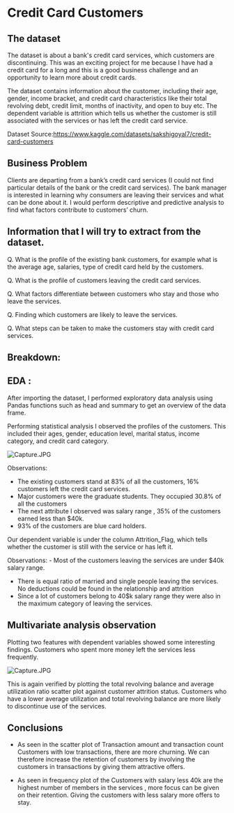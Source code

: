 # Credit Card Customers

## The dataset

The dataset is about a bank's credit card services, which customers are discontinuing. This was an exciting project for me because I have had a credit card for a long  and this is a good business challenge and an opportunity to learn more about credit cards.

The dataset contains information about the customer, including their age, gender, income bracket, and credit card characteristics like their total revolving debt, credit limit, months of inactivity, and open to buy etc. The dependent variable is attrition which tells us whether the customer is still associated with the services or has left the credit card service.

Dataset Source:https://www.kaggle.com/datasets/sakshigoyal7/credit-card-customers

## Business Problem

Clients are departing from a bank’s credit card services (I could not find particular details of the bank or the credit card services). The bank manager is interested in learning why consumers are leaving their services and what can be done about it. I would perform descriptive and predictive analysis to find what factors contribute to customers’ churn.

## Information that I will try to extract from the dataset.

Q. What is the profile of the existing bank customers, for example what is the average age, salaries, type of credit card held by the customers.

Q. What is the profile of customers leaving the credit card services.

Q. What factors differentiate between customers who stay and those who leave the services.

Q. Finding which customers are likely to leave the services.

Q. What steps can be taken to make the customers stay with credit card services.

## Breakdown:

## EDA :

After importing the dataset, I performed exploratory data analysis using Pandas functions such as head and summary to get an overview of the data frame.

Performing statistical analysis I observed the profiles of the customers. This included their ages, gender, education level, marital status, income category, and credit card category. 

![Capture.JPG](http://localhost:8888/lab/tree/Desktop/Workspace/Projects/Credit_Card/Images/Capture.jpg)

Observations:

- The existing customers stand at 83% of all the customers, 16% customers left the credit card services.
- Major customers were the graduate students. They occupied 30.8% of all the customers
- The next attribute I observed was salary range , 35% of the customers earned less than $40k.
- 93% of the customers are blue card holders.

Our dependent variable is under the column Attrition_Flag, which tells whether the customer is still with the service or has left it.

Observations: - Most of the customers leaving the services are under $40k salary range.

- There is equal ratio of married and single people leaving the services. No deductions could be found in the relationship and attrition
- Since a lot of customers  belong to 40$k salary range they were also in the maximum category of leaving the services.

## Multivariate analysis observation

Plotting two features with dependent variables showed some interesting findings. Customers who spent more money left the services less frequently.

![Capture.JPG](http://localhost:8888/lab/tree/Desktop/Workspace/Projects/Credit_Card/Images/scatter_plot_transaction_count_amount.jpg)


This is again verified by plotting the total revolving balance and average utilization ratio scatter plot against customer attrition status. Customers who have a lower average utilization and total revolving balance are more likely to discontinue use of the services.




## Conclusions


- As seen in the scatter plot of Transaction amount and transaction count Customers with low transactions, there are more churning.  We can therefore increase the retention of customers by involving the customers in transactions by giving them attractive offers.

- As seen in frequency plot of the Customers with salary less 40k are the highest number of members in the services , more focus can be given on their retention. Giving the customers with less salary more offers to stay.
